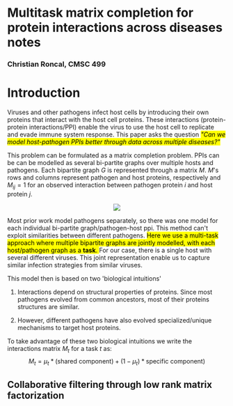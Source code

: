 # Multitask matrix completion for protein interactions across diseases notes
### Christian Roncal, CMSC 499

# Introduction

Viruses and other pathogens infect host cells by introducing their own proteins that interact with the host cell proteins. These interactions (protein-protein interactions/PPI) enable the virus to use the host cell to replicate and evade immune system response. This paper asks the question <mark>*"Can we model host-pathogen PPIs better through data across multiple diseases?"*</mark> 


This problem can be formulated as a matrix completion problem. PPIs can be can be modelled as several bi-partite graphs over multiple hosts and pathogens. Each bipartite graph $G$ is represented through a matrix $M$. $M$'s  rows and columns represent pathogen and host proteins, respectively and $M_{ij} = 1$ for an observed interaction between pathogen protein $i$ and host protein $j$.

<center><img src='graph.png'></center>

Most prior work model pathogens separately, so there was one model for each individual bi-partite graph/pathogen-host ppi. This method can't exploit similarities between different pathogens. <mark> Here we use a multi-task approach where multiple bipartite graphs are jointly modelled, with each host/pathogen graph as a **task**. </mark> For our case, there is a single host with several different viruses. This joint representation enable us to capture similar infection strategies from similar viruses.

This model then is based on two 'biological intuitions'
1. Interactions depend on structural properties of proteins. Since most pathogens evolved from common ancestors, most of their proteins structures are similar.

2. However, different pathogens have also evolved specialized/unique mechanisms to target host proteins.

To take advantage of these two biological intuitions we write the interactions matrix $M_t$ for a task $t$ as:
$$M_t = \mu_t * \text{(shared component)} + (1 - \mu_t) * \text{specific component)}$$

## Collaborative filtering through low rank matrix factorization
